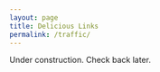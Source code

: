 ```yaml
---
layout: page
title: Delicious Links
permalink: /traffic/
---
```


Under construction. Check back later.